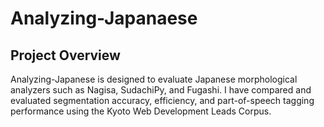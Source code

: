 # Analyzing-Japanaese

## Project Overview
Analyzing-Japanese is designed to evaluate Japanese morphological analyzers such as Nagisa, SudachiPy, and Fugashi. I have compared and evaluated segmentation accuracy, efficiency, and part-of-speech tagging performance using the Kyoto Web Development Leads Corpus.


